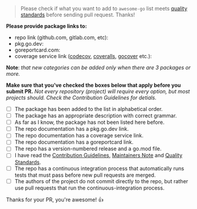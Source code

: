 > Please check if what you want to add to `awesome-go` list meets [quality standards](https://github.com/avelino/awesome-go/blob/main/CONTRIBUTING.md#quality-standards) before sending pull request. Thanks!

**Please provide package links to:**

- repo link (github.com, gitlab.com, etc):
- pkg.go.dev:
- goreportcard.com:
- coverage service link ([codecov](https://codecov.io/), [coveralls](https://coveralls.io/), [gocover](http://gocover.io/) etc.):

**Note**: _that new categories can be added only when there are 3 packages or more._

**Make sure that you've checked the boxes below that apply before you submit PR.**
_Not every repository (project) will require every option, but most projects should. Check the Contribution Guidelines for detials._

- [ ] The package has been added to the list in alphabetical order.
- [ ] The package has an appropriate description with correct grammar.
- [ ] As far as I know, the package has not been listed here before.
- [ ] The repo documentation has a pkg.go.dev link.
- [ ] The repo documentation has a coverage service link.
- [ ] The repo documentation has a goreportcard link.
- [ ] The repo has a version-numbered release and a go.mod file.
- [ ] I have read the [Contribution Guidelines](https://github.com/avelino/awesome-go/blob/main/CONTRIBUTING.md#contribution-guidelines), [Maintainers Note](https://github.com/avelino/awesome-go/blob/main/CONTRIBUTING.md#maintainers) and [Quality Standards](https://github.com/avelino/awesome-go/blob/main/CONTRIBUTING.md#quality-standards).
- [ ] The repo has a continuous integration process that automatically runs tests that must pass before new pull requests are merged.
- [ ] The authors of the project do not commit directly to the repo, but rather use pull requests that run the continuous-integration process.

Thanks for your PR, you're awesome! :+1:
